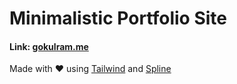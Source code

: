 # Minimalistic Portfolio Site

#### **Link:** [gokulram.me](https://gokulram.me)

Made with :heart: using [Tailwind](https://tailwindcss.com) and [Spline](https://spline.design)
